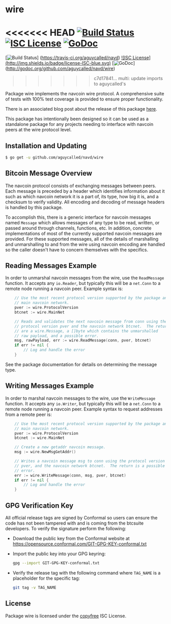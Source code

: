 wire
====

<<<<<<< HEAD
[![Build Status](http://img.shields.io/travis/aguycalled/navd.svg)](https://travis-ci.org/aguycalled/navd)
[![ISC License](http://img.shields.io/badge/license-ISC-blue.svg)](http://copyfree.org)
[![GoDoc](https://img.shields.io/badge/godoc-reference-blue.svg)](http://godoc.org/github.com/aguycalled/navd/wire)
=======
[![Build Status](http://img.shields.io/travis/aguycalled/navd.svg)]
(https://travis-ci.org/aguycalled/navd) [![ISC License]
(http://img.shields.io/badge/license-ISC-blue.svg)](http://copyfree.org)
[![GoDoc](https://img.shields.io/badge/godoc-reference-blue.svg)]
(http://godoc.org/github.com/aguycalled/navd/wire)
>>>>>>> c7d17841... multi: update imports to aguycalled's

Package wire implements the navcoin wire protocol.  A comprehensive suite of
tests with 100% test coverage is provided to ensure proper functionality.

There is an associated blog post about the release of this package
[here](https://blog.conformal.com/btcwire-the-navcoin-wire-protocol-package-from-navd/).

This package has intentionally been designed so it can be used as a standalone
package for any projects needing to interface with navcoin peers at the wire
protocol level.

## Installation and Updating

```bash
$ go get -u github.com/aguycalled/navd/wire
```

## Bitcoin Message Overview

The navcoin protocol consists of exchanging messages between peers. Each message
is preceded by a header which identifies information about it such as which
navcoin network it is a part of, its type, how big it is, and a checksum to
verify validity. All encoding and decoding of message headers is handled by this
package.

To accomplish this, there is a generic interface for navcoin messages named
`Message` which allows messages of any type to be read, written, or passed
around through channels, functions, etc. In addition, concrete implementations
of most of the currently supported navcoin messages are provided. For these
supported messages, all of the details of marshalling and unmarshalling to and
from the wire using navcoin encoding are handled so the caller doesn't have to
concern themselves with the specifics.

## Reading Messages Example

In order to unmarshal navcoin messages from the wire, use the `ReadMessage`
function. It accepts any `io.Reader`, but typically this will be a `net.Conn`
to a remote node running a navcoin peer.  Example syntax is:

```Go
	// Use the most recent protocol version supported by the package and the
	// main navcoin network.
	pver := wire.ProtocolVersion
	btcnet := wire.MainNet

	// Reads and validates the next navcoin message from conn using the
	// protocol version pver and the navcoin network btcnet.  The returns
	// are a wire.Message, a []byte which contains the unmarshalled
	// raw payload, and a possible error.
	msg, rawPayload, err := wire.ReadMessage(conn, pver, btcnet)
	if err != nil {
		// Log and handle the error
	}
```

See the package documentation for details on determining the message type.

## Writing Messages Example

In order to marshal navcoin messages to the wire, use the `WriteMessage`
function. It accepts any `io.Writer`, but typically this will be a `net.Conn`
to a remote node running a navcoin peer. Example syntax to request addresses
from a remote peer is:

```Go
	// Use the most recent protocol version supported by the package and the
	// main navcoin network.
	pver := wire.ProtocolVersion
	btcnet := wire.MainNet

	// Create a new getaddr navcoin message.
	msg := wire.NewMsgGetAddr()

	// Writes a navcoin message msg to conn using the protocol version
	// pver, and the navcoin network btcnet.  The return is a possible
	// error.
	err := wire.WriteMessage(conn, msg, pver, btcnet)
	if err != nil {
		// Log and handle the error
	}
```

## GPG Verification Key

All official release tags are signed by Conformal so users can ensure the code
has not been tampered with and is coming from the btcsuite developers.  To
verify the signature perform the following:

- Download the public key from the Conformal website at
  https://opensource.conformal.com/GIT-GPG-KEY-conformal.txt

- Import the public key into your GPG keyring:
  ```bash
  gpg --import GIT-GPG-KEY-conformal.txt
  ```

- Verify the release tag with the following command where `TAG_NAME` is a
  placeholder for the specific tag:
  ```bash
  git tag -v TAG_NAME
  ```

## License

Package wire is licensed under the [copyfree](http://copyfree.org) ISC
License.
